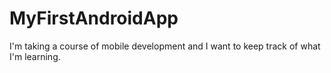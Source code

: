 # MyFirstAndroidApp
I'm taking a course of mobile development and I want to keep track of what I'm learning.

